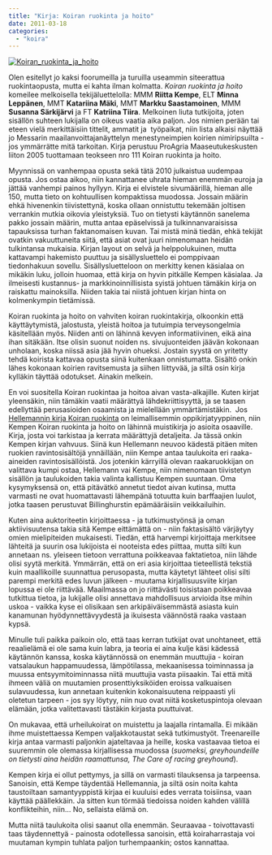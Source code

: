 ```yaml
---
title: "Kirja: Koiran ruokinta ja hoito"
date: 2011-03-18
categories: 
  - "koira"
---
```


[![](images/Koiran_ruokinta_ja_hoito-204x300.jpg "Koiran_ruokinta_ja_hoito")](https://www.katiska.eu/wp-content/uploads/2011/03/Koiran_ruokinta_ja_hoito.jpg)

Olen esitellyt jo kaksi foorumeilla ja turuilla useammin siteerattua ruokintaopusta, mutta ei kahta ilman kolmatta. _Koiran ruokinta ja hoito_ komeilee melkoisella tekijäluettelolla: MMM **Riitta Kempe**, ELT **Minna Leppänen**, MMT **Katariina Mäki**, MMT **Markku Saastamoinen**, MMM **Susanna Särkijärvi** ja FT **Katriina Tiira**. Melkoinen liuta tutkijoita, joten sisällön suhteen lukijalla on oikeus vaatia aika paljon. Jos nimien perään tai eteen vielä merkittäisiin tittelit, ammatit ja  työpaikat, niin lista alkaisi näyttää jo Messarin maailanvoittajanäyttelyn menestyneimpien koirien nimiripsuilta - jos ymmärrätte mitä tarkoitan. Kirja perustuu ProAgria Maaseutukeskusten liiton 2005 tuottamaan teokseen nro 111 Koiran ruokinta ja hoito.

<!--more-->

Myynnissä on vanhempaa opusta sekä tätä 2010 julkaistua uudempaa opusta. Jos ostaa aikoo, niin kannattanee uhrata hieman enemmän euroja ja jättää vanhempi painos hyllyyn. Kirja ei elvistele sivumäärillä, hieman alle 150, mutta tieto on kohtuullisen kompaktissa muodossa. Jossain määrin ehkä hivenenkin tiivistettynä, koska ollaan onnistuttu tekemään joltisen verrankin mutkia oikovia yleistyksiä. Tuo on tietysti käytännön sanelema pakko jossain määrin, mutta antaa epäselvissä ja tulkinnanvaraisissa tapauksissa turhan faktanomaisen kuvan. Tai mistä minä tiedän, ehkä tekijät ovatkin vakuuttuneita siitä, että asiat ovat juuri nimenomaan heidän tulkintansa mukaisia. Kirjan layout on selvä ja helppolukuinen, mutta kattavampi hakemisto puuttuu ja sisällysluettelo ei pomppivaan tiedonhakuun sovellu. Sisällysluetteloon on merkitty kenen käsialaa on mikäkin luku, jolloin huomaa, että kirja on hyvin pitkälle Kempen käsialaa. Ja ilmeisesti kustannus- ja markkinoinnillisista syistä johtuen tämäkin kirja on raiskattu mainoksilla. Niiden takia tai niistä johtuen kirjan hinta on kolmenkympin tietämissä.  
  
Koiran ruokinta ja hoito on vahviten koiran ruokintakirja, olkoonkin että käyttäytymistä, jalostusta, yleistä hoitoa ja tutuimpia terveysongelmia käsitellään myös. Niiden anti on lähinnä kevyen informatiivinen, eikä aina ihan sitäkään. Itse olisin suonut noiden ns. sivujuonteiden jäävän kokonaan unholaan, koska niissä asia jää hyvin ohueksi. Jostain syystä on yritetty tehdä koirista kattavaa opusta siinä kuitenkaan onnistumatta. Sisältö onkin lähes kokonaan koirien ravitsemusta ja siihen liittyvää, ja siltä osin kirja kylläkin täyttää odotukset. Ainakin melkein.

En voi suositella Koiran ruokintaa ja hoitoa aivan vasta-alkajille. Kuten kirjat yleensäkin, niin tämäkin vaatii määrättyä lähdekriittisyyttä, ja se taasen edellyttää perusasioiden osaamista ja mielellään ymmärtämistäkin.  Jos [Hellemannin kirja Koiran ruokinta](https://www.katiska.eu/ravitsemus/kirja-koiran-ruokinta "Kirja: Koiran ruokinta") on leimallisemmin oppikirjatyyppinen, niin Kempen Koiran ruokinta ja hoito on lähinnä muistikirja jo asioita osaaville. Kirja, josta voi tarkistaa ja kerrata määrättyjä detaljeita. Ja tässä onkin Kempen kirjan vahvuus. Siinä kun Hellemann neuvoo kädestä pitäen miten ruokien ravintosisältöjä ynnäillään, niin Kempe antaa taulukoita eri raaka-aineiden ravintosisällöistä. Jos jotenkin kärryillä olevan raakaruokkijan on valittava kumpi ostaa, Hellemann vai Kempe, niin nimenomaan tiivistetyn sisällön ja taulukoiden takia valinta kallistuu Kempen suuntaan. Oma kysymyksensä on, että pitävätkö annetut tiedot aivan kutinsa, mutta varmasti ne ovat huomattavasti lähempänä totuutta kuin barffaajien luulot, jotka taasen perustuvat Billinghurstin epämääräisiin veikkailuihin.

Kuten aina auktoriteetin kirjoittaessa - ja tutkimustyönsä ja oman aktiivisuutensa takia sitä Kempe eittämättä on - niin faktasisältö värjäytyy omien mielipiteiden mukaisesti. Tiedän, että harvempi kirjoittaja merkitsee lähteitä ja suurin osa lukijoista ei nooteista edes piittaa, mutta silti kun annetaan ns. yleiseen tietoon verrattuna poikkeavaa faktatietoa, niin lähde olisi syytä merkitä. Ymmärrän, että on eri asia kirjoittaa tieteellistä tekstiä kuin maallikoille suunnattua perusopasta, mutta käytetyt lähteet olisi silti parempi merkitä edes luvun jälkeen - muutama kirjallisuusviite kirjan lopussa ei ole riittävää. Maailmassa on jo riittävästi toisistaan poikkeavaa tutkittua tietoa, ja lukijalle olisi annettava mahdollisuus arvioida itse mihin uskoa - vaikka kyse ei olisikaan sen arkipäiväisemmästä asiasta kuin kanamunan hyödynnettävyydestä ja ikuisesta väännöstä raaka vastaan kypsä.

Minulle tuli paikka paikoin olo, että taas kerran tutkijat ovat unohtaneet, että reaalielämä ei ole sama kuin labra, ja teoria ei aina kulje käsi kädessä käytännön kanssa, koska käytännössä on enemmän muuttujia - koiran vatsalaukun happamuudessa, lämpötilassa, mekaanisessa toiminnassa ja muussa entsyymitoiminnassa niitä muuttujia vasta piisaakin. Tai että mitä ihmeen väliä on muutamien prosenttiyksiköiden eroissa valkuaisen sulavuudessa, kun annetaan kuitenkin kokonaisuutena reippaasti yli oletetun tarpeen - jos syy löytyy, niin nuo ovat niitä kosketuspintoja olevaan elämään, jotka valitettavasti tästäkin kirjasta puuttuivat.

On mukavaa, että urheilukoirat on muistettu ja laajalla rintamalla. Ei mikään ihme muistettaessa Kempen valjakkotaustat sekä tutkimustyöt. Treenareille kirja antaa varmasti paljonkin ajateltavaa ja heille, koska vastaavaa tietoa ei suuremmin ole olemassa kirjallisessa muodossa (_suomeksi, greyhoundeille on tietysti aina heidän raamattunsa, The Care of racing greyhound_).

Kempen kirja ei ollut pettymys, ja sillä on varmasti tilauksensa ja tarpeensa. Sanoisin, että Kempe täydentää Hellemannia, ja siltä osin noita kahta taustoiltaan samantyyppistä kirjaa ei kuuluisi edes verrata toisiinsa, vaan käyttää päällekkäin. Ja sitten kun törmää tiedoissa noiden kahden välillä konflikteihin, niin... No, sellaista elämä on.

Mutta niitä taulukoita olisi saanut olla enemmän. Seuraavaa - toivottavasti taas täydennettyä - painosta odotellessa sanoisin, että koiraharrastaja voi muutaman kympin tuhlata paljon turhempaankin; ostos kannattaa.
